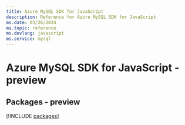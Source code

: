 ```yaml
---
title: Azure MySQL SDK for JavaScript
description: Reference for Azure MySQL SDK for JavaScript
ms.date: 03/26/2024
ms.topic: reference
ms.devlang: javascript
ms.service: mysql
---
```

# Azure MySQL SDK for JavaScript - preview
## Packages - preview
[!INCLUDE [packages](mysql-index.md)]